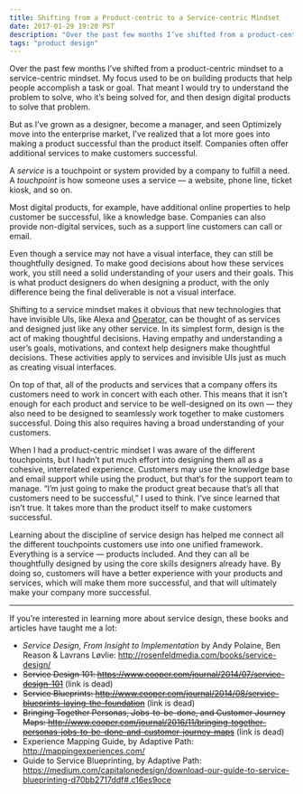 ```yaml
---
title: Shifting from a Product-centric to a Service-centric Mindset
date: 2017-01-29 19:20 PST
description: "Over the past few months I’ve shifted from a product-centric mindset to a service-centric mindset. My focus used to be on building products that help people accomplish a task or goal. That meant I would try to understand the problem to solve, who it’s being solved for, and then design digital products to solve that problem."
tags: "product design"
---
```


Over the past few months I’ve shifted from a product-centric mindset to a service-centric mindset. My focus used to be on building products that help people accomplish a task or goal. That meant I would try to understand the problem to solve, who it’s being solved for, and then design digital products to solve that problem.

But as I’ve grown as a designer, become a manager, and seen Optimizely move into the enterprise market, I’ve realized that a lot more goes into making a product successful than the product itself. Companies often offer additional services to make customers successful.

A _service_ is a touchpoint or system provided by a company to fulfill a need. A _touchpoint_ is how someone uses a service — a website, phone line, ticket kiosk, and so on.

Most digital products, for example, have additional online properties to help customer be successful, like a knowledge base. Companies can also provide non-digital services, such as a support line customers can call or email.

Even though a service may not have a visual interface, they can still be thoughtfully designed. To make good decisions about how these services work, you still need a solid understanding of your users and their goals. This is what product designers do when designing a product, with the only difference being the final deliverable is not a visual interface.

Shifting to a service mindset makes it obvious that new technologies that have invisible UIs, like Alexa and [Operator](https://www.operator.com/), can be thought of as services and designed just like any other service. In its simplest form, design is the act of making thoughtful decisions. Having empathy and understanding a user’s goals, motivations, and context help designers make thoughtful decisions. These activities apply to services and invisible UIs just as much as creating visual interfaces.

On top of that, all of the products and services that a company offers its customers need to work in concert with each other. This means that it isn’t enough for each product and service to be well-designed on its own — they also need to be designed to seamlessly work together to make customers successful. Doing this also requires having a broad understanding of your customers.

When I had a product-centric mindset I was aware of the different touchpoints, but I hadn’t put much effort into designing them all as a cohesive, interrelated experience. Customers may use the knowledge base and email support while using the product, but that’s for the support team to manage. “I’m just going to make the product great because that’s all that customers need to be successful,” I used to think. I’ve since learned that isn’t true. It takes more than the product itself to make customers successful.

Learning about the discipline of service design has helped me connect all the different touchpoints customers use into one unified framework. Everything is a service — products included. And they can all be thoughtfully designed by using the core skills designers already have. By doing so, customers will have a better experience with your products and services, which will make them more successful, and that will ultimately make your company more successful.

---

If you’re interested in learning more about service design, these books and articles have taught me a lot:

- _Service Design, From Insight to Implementation_ by Andy Polaine, Ben Reason & Lavrans Løvlie: <http://rosenfeldmedia.com/books/service-design/>
- <s>Service Design 101: <https://www.cooper.com/journal/2014/07/service-design-101></s> (link is dead)
- <s>Service Blueprints: <http://www.cooper.com/journal/2014/08/service-blueprints-laying-the-foundation></s> (link is dead)
- <s>Bringing Together Personas, Jobs-to-be-done, and Customer Journey Maps: <http://www.cooper.com/journal/2016/11/bringing-together-personas-jobs-to-be-done-and-customer-journey-maps></s> (link is dead)
- Experience Mapping Guide, by Adaptive Path: <http://mappingexperiences.com/>
- Guide to Service Blueprinting, by Adaptive Path: <https://medium.com/capitalonedesign/download-our-guide-to-service-blueprinting-d70bb2717ddf#.c16es9oce>
